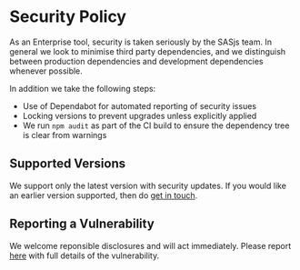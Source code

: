 # Security Policy

As an Enterprise tool, security is taken seriously by the SASjs team.  In general we look to minimise third party dependencies, and we distinguish between production dependencies and development dependencies whenever possible.

In addition we take the following steps:

* Use of Dependabot for automated reporting of security issues
* Locking versions to prevent upgrades unless explicitly applied
* We run `npm audit` as part of the CI build to ensure the dependency tree is clear from warnings

## Supported Versions

We support only the latest version with security updates.  If you would like an earlier version supported, then do [get in touch](https://sasapps.io/contact-us).

## Reporting a Vulnerability

We welcome reponsible disclosures and will act immediately.  Please report [here](https://sasapps.io/contact-us) with full details of the vulnerability.

